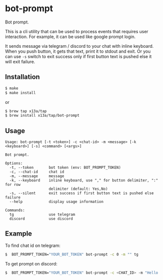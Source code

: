 # bot-prompt

Bot prompt.

This is a cli utility that can be used to process events that requires user interaction.
For example, it can be used like google prompt login.

It sends message via telegram / discord to your chat with inline keyboard. When you push button, it gets that text, 
print it to stdout and exit. Or you can use `-s` switch to exit success only if first button text is pushed else it 
will exit failure.

## Installation
```sh
$ make
$ make install
```
or
```sh
$ brew tap x13a/tap
$ brew install x13a/tap/bot-prompt
```

## Usage
```text
Usage: bot-prompt [-t <token>] -c <chat-id> -m <message> [-k <keyboard>] [-s] <command> [<args>]

Bot prompt.

Options:
  -t, --token       bot token (env: BOT_PROMPT_TOKEN)
  -c, --chat-id     chat id
  -m, --message     message
  -k, --keyboard    inline keyboard, use "," for button delimiter, ":" for row
                    delimiter (default: Yes,No)
  -s, --silent      exit success if first button text is pushed else failure
  --help            display usage information

Commands:
  tg                use telegram
  discord           use discord
```

## Example

To find chat id on telegram:
```sh
$  BOT_PROMPT_TOKEN="YOUR_BOT_TOKEN" bot-prompt -c 0 -m "" tg
```

To get prompt on discord:
```sh
$  BOT_PROMPT_TOKEN="YOUR_BOT_TOKEN" bot-prompt -c <CHAT_ID> -m "Hello there?" discord -a <APP_ID>
```
